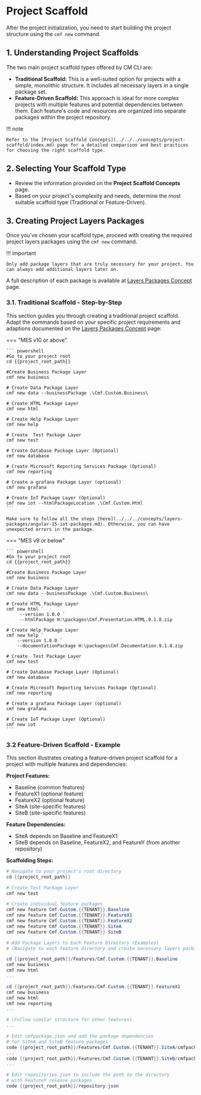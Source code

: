 # Project Scaffold

After the project initialization, you need to start building the project structure using the `cmf new` command.

## 1. Understanding Project Scaffolds

The two main project scaffold types offered by CM CLI are:

* **Traditional Scaffold:** This is a well-suited option for projects with a simple, monolithic structure. It includes all necessary layers in a single package set.
* **Feature-Driven Scaffold:** This approach is ideal for more complex projects with multiple features and potential dependencies between them. Each feature's code and resources are organized into separate packages within the project repository.

!!! note

    Refer to the [Project Scaffold Concepts](../../../concepts/project-scaffold/index.md) page for a detailed comparison and best practices for choosing the right scaffold type.

## 2. Selecting Your Scaffold Type

* Review the information provided on the **Project Scaffold Concepts** page.
* Based on your project's complexity and needs, determine the most suitable scaffold type (Traditional or Feature-Driven).

## 3. Creating Project Layers Packages

Once you've chosen your scaffold type, proceed with creating the required project layers packages using the `cmf new` command.

!!! important

    Only add package layers that are truly necessary for your project. You can always add additional layers later on.

A full description of each package is available at [Layers Packages Concept](../../../concepts/layers-packages/index.md) page.

### 3.1. Traditional Scaffold - Step-by-Step

This section guides you through creating a traditional project scaffold. Adapt the commands based on your specific project requirements and adaptions documented on the [Layers Packages Concept](../../../concepts/layers-packages/index.md) page:

=== "MES v10 or above"

    ``` powershell
    #Go to your project root
    cd {{project_root_path}}
    
    #Create Business Package Layer
    cmf new business
    
    # Create Data Package Layer
    cmf new data --businessPackage .\Cmf.Custom.Business\
    
    # Create HTML Package Layer
    cmf new html
    
    # Create Help Package Layer
    cmf new help
    
    # Create  Test Package Layer
    cmf new test
    
    # Create Database Package Layer (Optional)
    cmf new database
    
    # Create Microsoft Reporting Services Package (Optional)
    cmf new reporting 
    
    # Create a grafana Package Layer (optional)
    cmf new grafana
    
    # Create IoT Package Layer (Optional)
    cmf new iot --htmlPackageLocation .\Cmf.Custom.Html
    ```

    Make sure to follow all the steps [here](../../../concepts/layers-packages/angular-15-iot-packages.md). Otherwise, you can have unexpected errors in the package.

=== "MES v9 or below"

    ``` powershell
    #Go to your project root
    cd {{project_root_path}}
    
    #Create Business Package Layer
    cmf new business
    
    # Create Data Package Layer
    cmf new data --businessPackage .\Cmf.Custom.Business\
    
    # Create HTML Package Layer
    cmf new html `
         --version 1.0.0 `
         --htmlPackage H:\packages\Cmf.Presentation.HTML.9.1.8.zip
    
    # Create Help Package Layer
    cmf new help `
        --version 1.0.0 `
        --documentationPackage H:\packages\Cmf.Documentation.9.1.8.zip
    
    # Create  Test Package Layer
    cmf new test
    
    # Create Database Package Layer (Optional)
    cmf new database
    
    # Create Microsoft Reporting Services Package (Optional)
    cmf new reporting 
    
    # Create a grafana Package Layer (optional)
    cmf new grafana
    
    # Create IoT Package Layer (Optional)
    cmf new iot
    ```

### 3.2 Feature-Driven Scaffold - Example

This section illustrates creating a feature-driven project scaffold for a project with multiple features and dependencies:

**Project Features:**

* Baseline (common features)
* FeatureX1 (optional feature)
* FeatureX2 (optional feature)
* SiteA (site-specific features)
* SiteB (site-specific features)

**Feature Dependencies:**

* SiteA depends on Baseline and FeatureX1
* SiteB depends on Baseline, FeatureX2, and FeatureY (from another repository)

**Scaffolding Steps:**

``` powershell
# Navigate to your project's root directory
cd {{project_root_path}}

# Create Test Package Layer
cmf new test

# Create individual feature packages
cmf new feature Cmf.Custom.{{TENANT}}.Baseline
cmf new feature Cmf.Custom.{{TENANT}}.FeatureX1
cmf new feature Cmf.Custom.{{TENANT}}.FeatureX2
cmf new feature Cmf.Custom.{{TENANT}}.SiteA
cmf new feature Cmf.Custom.{{TENANT}}.SiteB

# Add Package Layers to Each Feature Directory (Examples)
# (Navigate to each feature directory and create necessary layers packages)

cd {{project_root_path}}/Features/Cmf.Custom.{{TENANT}}.Baseline
cmf new business
cmf new html
...

cd {{project_root_path}}/Features/Cmf.Custom.{{TENANT}}.FeatureX1
cmf new business
cmf new html
cmf new reporting
...

# (Follow similar structure for other features)
...

# Edit cmfpackage.json and add the package dependencies
# for SiteA and SiteB feature packages
code {{project_root_path}}/Features/Cmf.Custom.{{TENANT}}.SiteA/cmfpackage.json
...
code {{project_root_path}}/Features/Cmf.Custom.{{TENANT}}.SiteB/cmfpackage.json
...

# Edit repositories.json to include the path to the directory
# with FeatureY release packages
code {{project_root_path}}/repository.json
```
